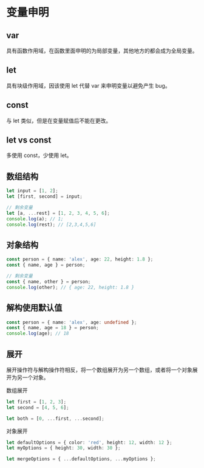 # 变量申明

## var

具有函数作用域，在函数里面申明的为局部变量，其他地方的都会成为全局变量。

## let

具有块级作用域，因该使用 let 代替 var 来申明变量以避免产生 bug。

## const

与 let 类似，但是在变量赋值后不能在更改。

## let vs const

多使用 const，少使用 let。

## 数组结构

```typescript
let input = [1, 2];
let [first, second] = input;

// 剩余变量
let [a, ...rest] = [1, 2, 3, 4, 5, 6];
console.log(a); // 1;
console.log(rest); // [2,3,4,5,6]
```

## 对象结构

```typescript
const person = { name: 'alex', age: 22, height: 1.8 };
const { name, age } = person;

// 剩余变量
const { name, other } = person;
console.log(other); // { age: 22, height: 1.8 }
```

## 解构使用默认值

```typescript
const person = { name: 'alex', age: undefined };
const { name, age = 18 } = person;
console.log(age); // 18
```

## 展开

展开操作符与解构操作符相反，将一个数组展开为另一个数组，或者将一个对象展开为另一个对象。

数组展开

```typescript
let first = [1, 2, 3];
let second = [4, 5, 6];

let both = [0, ...first, ...second];
```

对象展开

```typescript
let defaultOptions = { color: 'red', height: 12, width: 12 };
let myOptions = { height: 30, width: 30 };

let mergeOptions = { ...defaultOptions, ...myOptions };
```
